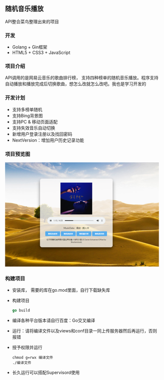 ## 随机音乐播放
API整合菜鸟整理出来的项目

### 开发
- Golang + Gin框架
- HTML5 + CSS3 + JavaScript

### 项目介绍
API调用的是网易云音乐的歌曲排行榜， 支持四种榜单的随机音乐播放。程序支持自动播放和播放完成后切换歌曲，想怎么改就怎么改吧。我也是学习开发的

### 开发计划

- 支持多榜单随机
- 支持Bing背景图
- 支持PC & 移动页面适配
- 支持失效音乐自动切换
- 新增用户登录注册以及找回密码
- NextVersion：增加用户历史记录功能

### 项目预览图
![img.png](img.png)

### 构建项目

- 安装库， 需要的库在go.mod里面，自行下载缺失库

- 构建项目

  ```go
  go build
  ```

- 编译各种平台版本请自行百度：Go交叉编译

- 运行：请将编译文件以及views和conf目录一同上传服务器然后再运行，否则报错

- 授予权限并运行

  ```shell
  chmod g=rwx 编译文件
  ./编译文件
  ```

- 长久运行可以搭配Supervisord使用
